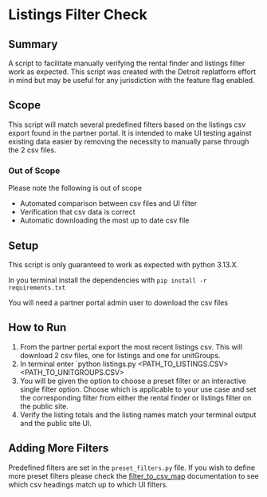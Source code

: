 # Listings Filter Check

## Summary

A script to facilitate manually verifying the rental finder and listings filter work as expected. This script was created with the Detroit replatform effort in mind but may be useful for any jurisdiction with the feature flag enabled.

## Scope

This script will match several predefined filters based on the listings csv export found in the partner portal. It is intended to make UI testing against existing data easier by removing the necessity to manually parse through the 2 csv files.

### Out of Scope

Please note the following is out of scope

- Automated comparison between csv files and UI filter
- Verification that csv data is correct
- Automatic downloading the most up to date csv file

## Setup

This script is only guaranteed to work as expected with python 3.13.X.

In you terminal install the dependencies with `pip install -r requirements.txt`

You will need a partner portal admin user to download the csv files

## How to Run

1. From the partner portal export the most recent listings csv. This will download 2 csv files, one for listings and one for unitGroups.
2. In terminal enter `python listings.py <PATH_TO_LISTINGS.CSV> <PATH_TO_UNITGROUPS.CSV>
3. You will be given the option to choose a preset filter or an interactive single filter option. Choose which is applicable to your use case and set the corresponding filter from either the rental finder or listings filter on the public site.
4. Verify the listing totals and the listing names match your terminal output and the public site UI.

## Adding More Filters

Predefined filters are set in the `preset_filters.py` file. If you wish to define more preset filters please check the [filter_to_csv_map](filter_to_csv_map.md) documentation to see which csv headings match up to which UI filters.
